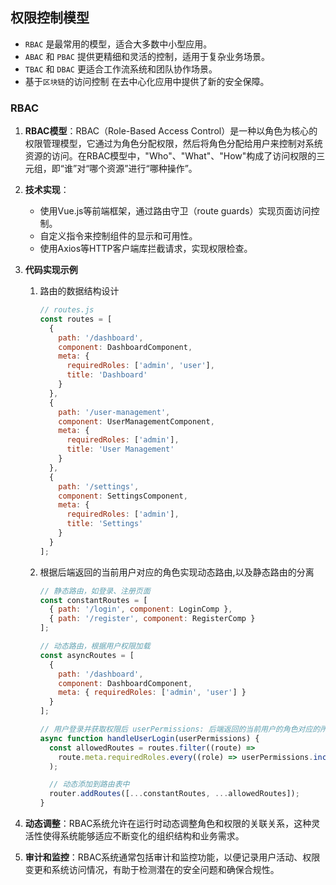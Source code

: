 ## 权限控制模型

- `RBAC` 是最常用的模型，适合大多数中小型应用。
- `ABAC` 和 `PBAC` 提供更精细和灵活的控制，适用于复杂业务场景。
- `TBAC` 和 `DBAC` 更适合工作流系统和团队协作场景。
- 基于`区块链`的访问控制 在去中心化应用中提供了新的安全保障。

### RBAC

1. **RBAC模型**：RBAC（Role-Based Access Control）是一种以角色为核心的权限管理模型，它通过为角色分配权限，然后将角色分配给用户来控制对系统资源的访问。在RBAC模型中，"Who"、"What"、"How"构成了访问权限的三元组，即“谁”对“哪个资源”进行“哪种操作”。

2. **技术实现**：

   - 使用Vue.js等前端框架，通过路由守卫（route guards）实现页面访问控制。
   - 自定义指令来控制组件的显示和可用性。
   - 使用Axios等HTTP客户端库拦截请求，实现权限检查。

3. **代码实现示例**

   1. 路由的数据结构设计

      ```js
      // routes.js
      const routes = [
        {
          path: '/dashboard',
          component: DashboardComponent,
          meta: {
            requiredRoles: ['admin', 'user'],
            title: 'Dashboard'
          }
        },
        {
          path: '/user-management',
          component: UserManagementComponent,
          meta: {
            requiredRoles: ['admin'],
            title: 'User Management'
          }
        },
        {
          path: '/settings',
          component: SettingsComponent,
          meta: {
            requiredRoles: ['admin'],
            title: 'Settings'
          }
        }
      ];
      ```

   2. 根据后端返回的当前用户对应的角色实现动态路由,以及静态路由的分离

      ```js
      // 静态路由，如登录、注册页面
      const constantRoutes = [
        { path: '/login', component: LoginComp },
        { path: '/register', component: RegisterComp }
      ];

      // 动态路由，根据用户权限加载
      const asyncRoutes = [
        {
          path: '/dashboard',
          component: DashboardComponent,
          meta: { requiredRoles: ['admin', 'user'] }
        }
      ];

      // 用户登录并获取权限后 userPermissions: 后端返回的当前用户的角色对应的所有权限
      async function handleUserLogin(userPermissions) {
        const allowedRoutes = routes.filter((route) =>
          route.meta.requiredRoles.every((role) => userPermissions.includes(role))
        );

        // 动态添加到路由表中
        router.addRoutes([...constantRoutes, ...allowedRoutes]);
      }
      ```

4. **动态调整**：RBAC系统允许在运行时动态调整角色和权限的关联关系，这种灵活性使得系统能够适应不断变化的组织结构和业务需求。

5. **审计和监控**：RBAC系统通常包括审计和监控功能，以便记录用户活动、权限变更和系统访问情况，有助于检测潜在的安全问题和确保合规性。
